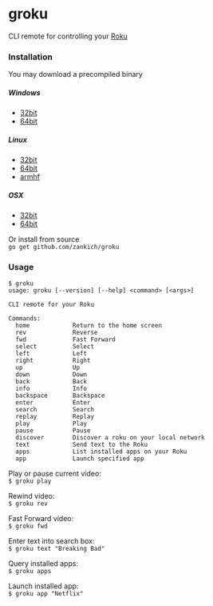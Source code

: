 groku
=====

CLI remote for controlling your [Roku](https://www.roku.com/)

### Installation
You may download a precompiled binary

##### Windows
- [32bit](https://github.com/zankich/groku/releases/download/0.4/groku_0.4_windows_386.zip)
- [64bit](https://github.com/zankich/groku/releases/download/0.4/groku_0.4_windows_amd64.zip)

##### Linux
- [32bit](https://github.com/zankich/groku/releases/download/0.4/groku_0.4_linux_386.tar.gz)
- [64bit](https://github.com/zankich/groku/releases/download/0.4/groku_0.4_linux_amd64.tar.gz)
- [armhf](https://github.com/zankich/groku/releases/download/0.4/groku_0.4_linux_arm.tar.gz)

##### OSX
- [32bit](https://github.com/zankich/groku/releases/download/0.4/groku_0.4_darwin_386.zip)
- [64bit](https://github.com/zankich/groku/releases/download/0.4/groku_0.4_darwin_amd64.zip)

Or install from source  
`go get github.com/zankich/groku`

### Usage
```
$ groku
usage: groku [--version] [--help] <command> [<args>]

CLI remote for your Roku

Commands:
  home            Return to the home screen
  rev             Reverse
  fwd             Fast Forward
  select          Select
  left            Left
  right           Right
  up              Up
  down            Down
  back            Back
  info            Info
  backspace       Backspace
  enter           Enter
  search          Search
  replay          Replay
  play            Play
  pause           Pause
  discover        Discover a roku on your local network
  text            Send text to the Roku
  apps            List installed apps on your Roku
  app             Launch specified app
```
Play or pause current video:  
`$ groku play`

Rewind video:  
`$ groku rev`

Fast Forward video:  
`$ groku fwd`

Enter text into search box:  
`$ groku text "Breaking Bad"`

Query installed apps:  
`$ groku apps`

Launch installed app:  
`$ groku app "Netflix"`
